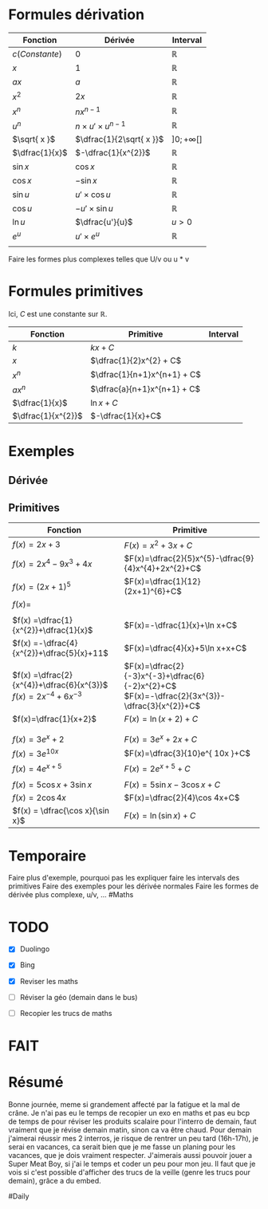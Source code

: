 # Formules dérivation
| Fonction | Dérivée | Interval |
| ---- | ---- | ---- |
| $c (Constante)$ | $0$ | $\mathbb{R}$ |
| $x$ | $1$ | $\mathbb{R}$ |
| $ax$ | $a$ | $\mathbb{R}$ |
| $x^{2}$ | $2x$ | $\mathbb{R}$ |
| $x^{n}$ | $nx^{n-1}$ | $\mathbb{R}$ |
| $u^{n}$ | $n\times u'\times u^{n-1}$ | $\mathbb{R}$ |
| $\sqrt{ x }$ | $\dfrac{1}{2\sqrt{ x }}$ | $]0;+\infty[]$ |
| $\dfrac{1}{x}$ | $-\dfrac{1}{x^{2}}$ | $\mathbb{R}$ |
| $\sin x$ | $\cos x$ | $\mathbb{R}$ |
| $\cos x$ | $-\sin x$ | $\mathbb{R}$ |
| $\sin u$ | $u'\times \cos u$ | $\mathbb{R}$ |
| $\cos u$ | $-u'\times \sin u$ | $\mathbb{R}$ |
| $\ln u$ | $\dfrac{u'}{u}$ | $u>0$ |
| $e^{ u }$ | $u'\times e^{ u }$ | $\mathbb{R}$ |
|  |  |  |
Faire les formes plus complexes telles que U/v ou u * v
# Formules primitives
Ici, $C$ est une constante sur $\mathbb{R}$.

| Fonction           | Primitive                   | Interval |
| ------------------ | --------------------------- | -------- |
| $k$                | $kx + C$                    |          |
| $x$                | $\dfrac{1}{2}x^{2} + C$     |          |
| $x^{n}$            | $\dfrac{1}{n+1}x^{n+1} + C$ |          |
| $ax^{n}$           | $\dfrac{a}{n+1}x^{n+1} + C$ |          |
| $\dfrac{1}{x}$     | $\ln x +C$                  |          |
| $\dfrac{1}{x^{2}}$ | $-\dfrac{1}{x}+C$           |          |

# Exemples
## Dérivée

## Primitives
| Fonction                                                             | Primitive                                                                                           |
| -------------------------------------------------------------------- | --------------------------------------------------------------------------------------------------- |
| $f(x) = 2x+3$                                                        | $F(x)=x^{2}+3x+C$                                                                                   |
| $f(x) =2x^{4}-9x^{3}+4x$                                             | $F(x)=\dfrac{2}{5}x^{5}-\dfrac{9}{4}x^{4}+2x^{2}+C$                                                 |
| $f(x)=(2x+1)^{5}$                                                    | $F(x)=\dfrac{1}{12}(2x+1)^{6}+C$                                                                    |
| $f(x)=$                                                              |                                                                                                     |
|                                                                      |                                                                                                     |
| $f(x) =\dfrac{1}{x^{2}}+\dfrac{1}{x}$                                | $F(x)=-\dfrac{1}{x}+\ln x+C$                                                                        |
| $f(x) =-\dfrac{4}{x^{2}}+\dfrac{5}{x}+11$                            | $F(x)=\dfrac{4}{x}+5\ln x+x+C$                                                                      |
| $f(x) =\dfrac{2}{x^{4}}+\dfrac{6}{x^{3}}$<br>$f(x) =2x^{-4}+6x^{-3}$ | $F(x)=\dfrac{2}{-3}x^{-3}+\dfrac{6}{-2}x^{2}+C$<br>$F(x)=-\dfrac{2}{3x^{3}}-\dfrac{3}{x^{2}}+C$<br> |
| $f(x)=\dfrac{1}{x+2}$                                                | $F(x)=\ln (x+2)+C$                                                                                  |
|                                                                      |                                                                                                     |
|                                                                      |                                                                                                     |
| $f(x)=3e^{ x }+2$                                                    | $F(x)=3e^{ x }+2x+C$                                                                                |
| $f(x)=3e^{ 10x }$                                                    | $F(x)=\dfrac{3}{10}e^{ 10x }+C$                                                                     |
| $f(x)=4e^{ x+5 }$                                                    | $F(x)=2e^{ x+5 }+C$                                                                                 |
|                                                                      |                                                                                                     |
| $f(x)=5\cos x+3\sin x$                                               | $F(x)=5\sin x-3\cos x+C$                                                                            |
| $f(x)=2\cos 4x$                                                      | $F(x)=\dfrac{2}{4}\cos 4x+C$                                                                        |
| $f(x) = \dfrac{\cos x}{\sin x}$                                      | $F(x)=\ln (\sin x)+C$                                                                               |


# Temporaire
Faire plus d'exemple, pourquoi pas les expliquer
faire les intervals des primitives
Faire des exemples pour les dérivée normales
Faire les formes de dérivée plus complexe, u/v, ...
#Maths


# TODO
- [x] Duolingo
- [x] Bing
- [x] Reviser les maths
- [ ] Réviser la géo (demain dans le bus)
- [ ] Recopier les trucs de maths


# FAIT


# Résumé
Bonne journée, meme si grandement affecté par la fatigue et la mal de crâne. Je n'ai pas eu le temps de recopier un exo en maths et pas eu bcp de temps de pour réviser les produits scalaire pour l'interro de demain, faut vraiment que je révise demain matin, sinon ca va être chaud.
Pour demain j'aimerai réussir mes 2 interros, je risque de rentrer un peu tard (16h-17h), je serai en vacances, ca serait bien que je me fasse un planing pour les vacances, que je dois vraiment respecter. J'aimerais aussi pouvoir jouer a Super Meat Boy, si j'ai le temps et coder un peu pour mon jeu.
Il faut que je vois si c'est possible d'afficher des trucs de la veille (genre les trucs pour demain), grâce a du embed.


#Daily
